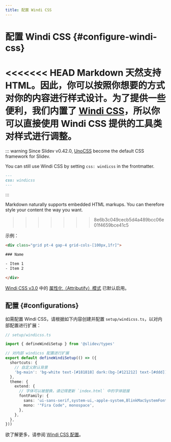 ```yaml
---
title: 配置 Windi CSS
---
```


# 配置 Windi CSS {#configure-windi-css}

<Environment type="node" />

<<<<<<< HEAD
Markdown 天然支持 HTML。因此，你可以按照你想要的方式对你的内容进行样式设计。为了提供一些便利，我们内置了 [Windi CSS](https://github.com/windicss/windicss)，所以你可以直接使用 Windi CSS 提供的工具类对样式进行调整。
=======
::: warning
Since Slidev v0.42.0, [UnoCSS](/custom/config-unocss) become the default CSS framework for Slidev.

You can still use Windi CSS by setting `css: windicss` in the frontmatter.
```md
---
css: windicss
---
```
:::

Markdown naturally supports embedded HTML markups. You can therefore style your content the way you want.
>>>>>>> 8e6b3c049cecb5d4a489bcc06e01f4659bce41c5

示例：

```html
<div class="grid pt-4 gap-4 grid-cols-[100px,1fr]">

### Name

- Item 1
- Item 2

</div>
```

[Windi CSS v3.0](https://windicss.org/posts/v30.html) 中的 [属性化（Attributify）模式](https://windicss.org/posts/v30.html#attributify-mode) 已默认启用。

## 配置 {#configurations}

如需配置 Windi CSS，请根据如下内容创建并配置 `setup/windicss.ts`，以对内部配置进行扩展：

```ts
// setup/windicss.ts

import { defineWindiSetup } from '@slidev/types'

// 对内部 windicss 配置进行扩展
export default defineWindiSetup(() => ({
  shortcuts: {
    // 自定义默认背景
    'bg-main': 'bg-white text-[#181818] dark:(bg-[#121212] text-[#ddd])',
  },
  theme: {
    extend: {
      // 字体可以被替换，请记得更新 `index.html` 中的字体链接
      fontFamily: {
        sans: 'ui-sans-serif,system-ui,-apple-system,BlinkMacSystemFont,"Segoe UI",Roboto,"Helvetica Neue",Arial,"Noto Sans",sans-serif,"Apple Color Emoji","Segoe UI Emoji","Segoe UI Symbol","Noto Color Emoji"',
        mono: '"Fira Code", monospace',
      },
    },
  },
}))
```

欲了解更多，请参阅 [Windi CSS 配置](https://windicss.org/guide/configuration.html)。
